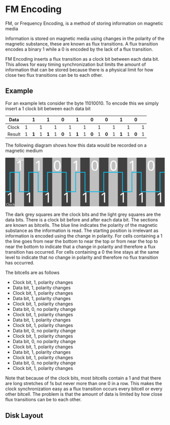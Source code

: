 # FM Encoding

FM, or Frequency Encoding, is a method of storing information on magnetic media

Information is stored on magnetic media using changes in the polarity of the magnetic substance, these are known as flux transitions.
A flux transition encodes a binary 1 while a 0 is encoded by the lack of a flux transition.

FM Encoding inserts a flux transition as a clock bit between each data bit. This allows for easy timing synchronization but limits the 
amount of information that can be stored because there is a physical limit for how close two flux transitions can be to
each other.

## Example

For an example lets consider the byte 11010010. To encode this we simply insert a 1 clock bit between each data bit

| Data   |   |   1   |   |   1   |   |   0   |   |   1   |   |   0   |   |   0   |   |   1   |   |   0   |   |
| ---    | :---: | :---: | :---: | :---: | :---: | :---: | :---: | :---: | :---: | :---: | :---: | :---: | :---: | :---: | :---: | :---: | :---: |
| Clock  | 1 |       | 1 |       | 1 |       | 1 |       | 1 |       | 1 |       | 1 |       | 1 |       | 1 |
| Result | 1 | **1** | 1 | **1** | 1 | **0** | 1 | **1** | 1 | **0** | 1 | **0** | 1 | **1** | 1 | **0** | 1 |

The following diagram shows how this data would be recorded on a magnetic medium

![A diagram showing how the byte 11010010 is stored with FM Encoding](FM_Data.svg)

The dark grey squares are the clock bits and the light grey squares are the data bits. There is a clock bit before and after each data bit.
The sections are known as bitcells. The blue line indicates the polarity of the magnetic substance as the information is read. The starting
position is irrelevant as information is encoded using the change in polarity. For cells containing a 1 the line goes from near the bottom
to near the top or from near the top to near the bottom to indicate that a change in polarity and therefore a flux transition has occurred. 
For cells containing a 0 the line stays at the same level to indicate that no change in polarity and therefore no flux transition has occurred.

The bitcells are as follows

* Clock bit, 1, polarity changes
* Data bit, 1, polarity changes
* Clock bit, 1, polarity changes
* Data bit, 1, polarity changes
* Clock bit, 1, polarity changes
* Data bit, 0, no polarity change
* Clock bit, 1, polarity changes
* Data bit, 1, polarity changes
* Clock bit, 1, polarity changes
* Data bit, 0, no polarity change
* Clock bit, 1, polarity changes
* Data bit, 0, no polarity change
* Clock bit, 1, polarity changes
* Data bit, 1, polarity changes
* Clock bit, 1, polarity changes
* Data bit, 0, no polarity change
* Clock bit, 1, polarity changes

Note that because of the clock bits, most bitcells contain a 1 and that there are long stretches of 1s but never more than one 0 in a row.
This makes the clock synchronization easy as a flux transition occurs every bitcell or every other bitcell. The problem is that the
amount of data is limited by how close flux transitions can be to each other.

## Disk Layout